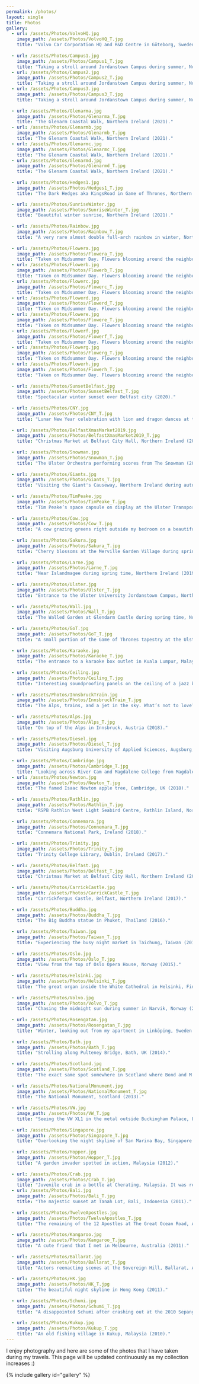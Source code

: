 ```yaml
---
permalink: /photos/
layout: single
title: Photos
gallery:
  - url: /assets/Photos/VolvoHQ.jpg
    image_path: /assets/Photos/VolvoHQ_T.jpg
    title: "Volvo Car Corporation HQ and R&D Centre in Göteborg, Sweden (2014)."
    
  - url: /assets/Photos/Campus1.jpg
    image_path: /assets/Photos/Campus1_T.jpg
    title: "Taking a stroll around Jordanstown Campus during summer, Northern Ireland (2021)."
  - url: /assets/Photos/Campus2.jpg
    image_path: /assets/Photos/Campus2_T.jpg
    title: "Taking a stroll around Jordanstown Campus during summer, Northern Ireland (2021)."
  - url: /assets/Photos/Campus3.jpg
    image_path: /assets/Photos/Campus3_T.jpg
    title: "Taking a stroll around Jordanstown Campus during summer, Northern Ireland (2021)."
    
  - url: /assets/Photos/Glenarma.jpg
    image_path: /assets/Photos/Glenarma_T.jpg
    title: "The Glenarm Coastal Walk, Northern Ireland (2021)."
  - url: /assets/Photos/Glenarmb.jpg
    image_path: /assets/Photos/Glenarmb_T.jpg
    title: "The Glenarm Coastal Walk, Northern Ireland (2021)."
  - url: /assets/Photos/Glenarmc.jpg
    image_path: /assets/Photos/Glenarmc_T.jpg
    title: "The Glenarm Coastal Walk, Northern Ireland (2021)."
  - url: /assets/Photos/Glenarmd.jpg
    image_path: /assets/Photos/Glenarmd_T.jpg
    title: "The Glenarm Coastal Walk, Northern Ireland (2021)."     
    
  - url: /assets/Photos/Hedges1.jpg
    image_path: /assets/Photos/Hedges1_T.jpg
    title: "The Dark Hedges aka KingsRoad in Game of Thrones, Northern Ireland (2021)."              

  - url: /assets/Photos/SunriseWinter.jpg
    image_path: /assets/Photos/SunriseWinter_T.jpg
    title: "Beautiful winter sunrise, Northern Ireland (2021)."    
    
  - url: /assets/Photos/Rainbow.jpg
    image_path: /assets/Photos/Rainbow_T.jpg
    title: "A very rare almost double full-arch rainbow in winter, Northern Ireland (2021)."
    
  - url: /assets/Photos/Flowera.jpg
    image_path: /assets/Photos/Flowera_T.jpg
    title: "Taken on Midsummer Day. Flowers blooming around the neighbourhood. It's a serene consolation in welcoming the second half of the year, especially with the lockdown due to the COVID-19 pandemic, Northern Ireland (2020)."
  - url: /assets/Photos/Flowerb.jpg
    image_path: /assets/Photos/Flowerb_T.jpg
    title: "Taken on Midsummer Day. Flowers blooming around the neighbourhood. It's a serene consolation in welcoming the second half of the year, especially with the lockdown due to the COVID-19 pandemic, Northern Ireland (2020)."
  - url: /assets/Photos/Flowerc.jpg
    image_path: /assets/Photos/Flowerc_T.jpg
    title: "Taken on Midsummer Day. Flowers blooming around the neighbourhood. It's a serene consolation in welcoming the second half of the year, especially with the lockdown due to the COVID-19 pandemic, Northern Ireland (2020)."
  - url: /assets/Photos/Flowerd.jpg
    image_path: /assets/Photos/Flowerd_T.jpg
    title: "Taken on Midsummer Day. Flowers blooming around the neighbourhood. It's a serene consolation in welcoming the second half of the year, especially with the lockdown due to the COVID-19 pandemic, Northern Ireland (2020)."   
  - url: /assets/Photos/Flowere.jpg
    image_path: /assets/Photos/Flowere_T.jpg
    title: "Taken on Midsummer Day. Flowers blooming around the neighbourhood. It's a serene consolation in welcoming the second half of the year, especially with the lockdown due to the COVID-19 pandemic, Northern Ireland (2020)."
  - url: /assets/Photos/Flowerf.jpg
    image_path: /assets/Photos/Flowerf_T.jpg
    title: "Taken on Midsummer Day. Flowers blooming around the neighbourhood. It's a serene consolation in welcoming the second half of the year, especially with the lockdown due to the COVID-19 pandemic, Northern Ireland (2020)."
  - url: /assets/Photos/Flowerg.jpg
    image_path: /assets/Photos/Flowerg_T.jpg
    title: "Taken on Midsummer Day. Flowers blooming around the neighbourhood. It's a serene consolation in welcoming the second half of the year, especially with the lockdown due to the COVID-19 pandemic, Northern Ireland (2020)."
  - url: /assets/Photos/Flowerh.jpg
    image_path: /assets/Photos/Flowerh_T.jpg
    title: "Taken on Midsummer Day. Flowers blooming around the neighbourhood. It's a serene consolation in welcoming the second half of the year, especially with the lockdown due to the COVID-19 pandemic, Northern Ireland (2020)."
    
  - url: /assets/Photos/SunsetBelfast.jpg
    image_path: /assets/Photos/SunsetBelfast_T.jpg
    title: "Spectacular winter sunset over Belfast city (2020)."
    
  - url: /assets/Photos/CNY.jpg
    image_path: /assets/Photos/CNY_T.jpg
    title: "Lunar New Year celebration with lion and dragon dances at the Ulster Hall, Belfast (2020)." 
    
  - url: /assets/Photos/BelfastXmasMarket2019.jpg
    image_path: /assets/Photos/BelfastXmasMarket2019_T.jpg
    title: "Christmas Market at Belfast City Hall, Northern Ireland (2019)." 
    
  - url: /assets/Photos/Snowman.jpg
    image_path: /assets/Photos/Snowman_T.jpg
    title: "The Ulster Orchestra performing scores from The Snowman (2019)."         
    
  - url: /assets/Photos/Giants.jpg
    image_path: /assets/Photos/Giants_T.jpg
    title: "Visiting the Giant's Causeway, Northern Ireland during autumn (2019)."         
    
  - url: /assets/Photos/TimPeake.jpg
    image_path: /assets/Photos/TimPeake_T.jpg
    title: "Tim Peake’s space capsule on display at the Ulster Transportation Museum, Northern Ireland (2019). Notice the control panel inside the capsule."
    
  - url: /assets/Photos/Cow.jpg
    image_path: /assets/Photos/Cow_T.jpg
    title: "A cow grazing greens right outside my bedroom on a beautiful spring day, Northern Ireland (2019)."
    
  - url: /assets/Photos/Sakura.jpg
    image_path: /assets/Photos/Sakura_T.jpg
    title: "Cherry blossoms at the Merville Garden Village during spring time, Northern Ireland (2019)."      
    
  - url: /assets/Photos/Larne.jpg
    image_path: /assets/Photos/Larne_T.jpg
    title: "Near Islandmagee during spring time, Northern Ireland (2019)."      
    
  - url: /assets/Photos/Ulster.jpg
    image_path: /assets/Photos/Ulster_T.jpg
    title: "Entrance to the Ulster University Jordanstown Campus, Northern Ireland (2019)."         
    
  - url: /assets/Photos/Wall.jpg
    image_path: /assets/Photos/Wall_T.jpg
    title: "The Walled Garden at Glendarm Castle during spring time, Northern Ireland (2019)."         
    
  - url: /assets/Photos/GoT.jpg
    image_path: /assets/Photos/GoT_T.jpg
    title: "A small portion of the Game of Thrones tapestry at the Ulster Museum, Northern Ireland (2019)."         
    
  - url: /assets/Photos/Karaoke.jpg
    image_path: /assets/Photos/Karaoke_T.jpg
    title: "The entrance to a karaoke box outlet in Kuala Lumpur, Malaysia (2019)."         
    
  - url: /assets/Photos/Ceiling.jpg
    image_path: /assets/Photos/Ceiling_T.jpg
    title: "Interesting soundproofing panels on the ceiling of a jazz bar in Kuala Lumpur, Malaysia (2019)."     
    
  - url: /assets/Photos/InnsbruckTrain.jpg
    image_path: /assets/Photos/InnsbruckTrain_T.jpg
    title: "The Alps, trains, and a jet in the sky. What’s not to love? Innsbruck, Austria (2018)."     
    
  - url: /assets/Photos/Alps.jpg
    image_path: /assets/Photos/Alps_T.jpg
    title: "On top of the Alps in Innsbruck, Austria (2018)."                   
    
  - url: /assets/Photos/Diesel.jpg
    image_path: /assets/Photos/Diesel_T.jpg
    title: "Visiting Augsburg University of Applied Sciences, Augsburg, Germany (2018). Pictured here is one of the first diesel engines made based on the design of Rudolf Diesel."
    
  - url: /assets/Photos/Cambridge.jpg
    image_path: /assets/Photos/Cambridge_T.jpg
    title: "Looking across River Cam and Magdalene College from Magdalene Bridge, Cambridge, UK (2018)."                                                                                                           
  - url: /assets/Photos/Newton.jpg
    image_path: /assets/Photos/Newton_T.jpg
    title: "The famed Isaac Newton apple tree, Cambridge, UK (2018)."    
    
  - url: /assets/Photos/Rathlin.jpg
    image_path: /assets/Photos/Rathlin_T.jpg
    title: "RSPB Rathlin West Light Seabird Centre, Rathlin Island, Northern Ireland (2018)."    
    
  - url: /assets/Photos/Connemara.jpg
    image_path: /assets/Photos/Connemara_T.jpg
    title: "Connemara National Park, Ireland (2018)."           
    
  - url: /assets/Photos/Trinity.jpg
    image_path: /assets/Photos/Trinity_T.jpg
    title: "Trinity College Library, Dublin, Ireland (2017)."           
    
  - url: /assets/Photos/Belfast.jpg
    image_path: /assets/Photos/Belfast_T.jpg
    title: "Christmas Market at Belfast City Hall, Northern Ireland (2017)."          
    
  - url: /assets/Photos/CarrickCastle.jpg
    image_path: /assets/Photos/CarrickCastle_T.jpg
    title: "Carrickfergus Castle, Belfast, Northern Ireland (2017)."          
    
  - url: /assets/Photos/Buddha.jpg
    image_path: /assets/Photos/Buddha_T.jpg
    title: "The Big Buddha statue in Phuket, Thailand (2016)."      
    
  - url: /assets/Photos/Taiwan.jpg
    image_path: /assets/Photos/Taiwan_T.jpg
    title: "Experiencing the busy night market in Taichung, Taiwan (2015)."     
    
  - url: /assets/Photos/Oslo.jpg
    image_path: /assets/Photos/Oslo_T.jpg
    title: "View from the top of Oslo Opera House, Norway (2015)."         
    
  - url: /assets/Photos/Helsinki.jpg
    image_path: /assets/Photos/Helsinki_T.jpg
    title: "The great organ inside the White Cathedral in Helsinki, Finland (2015)."         
    
  - url: /assets/Photos/Volvo.jpg
    image_path: /assets/Photos/Volvo_T.jpg
    title: "Chasing the midnight sun during summer in Narvik, Norway (2014)."   
    
  - url: /assets/Photos/Rosengatan.jpg
    image_path: /assets/Photos/Rosengatan_T.jpg
    title: "Winter, looking out from my apartment in Linköping, Sweden (2014)."       
    
  - url: /assets/Photos/Bath.jpg
    image_path: /assets/Photos/Bath_T.jpg
    title: "Strolling along Pulteney Bridge, Bath, UK (2014)."       
    
  - url: /assets/Photos/Scotland.jpg
    image_path: /assets/Photos/Scotland_T.jpg
    title: "The exact same spot somewhere in Scotland where Bond and M shot their scene in Skyfall (2013)."    
    
  - url: /assets/Photos/NationalMonument.jpg
    image_path: /assets/Photos/NationalMonument_T.jpg
    title: "The National Monument, Scotland (2013)."   
    
  - url: /assets/Photos/VW.jpg
    image_path: /assets/Photos/VW_T.jpg
    title: "Seeing the VW XL1 in the metal outside Buckingham Palace, London, UK (2013)."   
    
  - url: /assets/Photos/Singapore.jpg
    image_path: /assets/Photos/Singapore_T.jpg
    title: "Overlooking the night skyline of San Marina Bay, Singapore (2012)."    
    
  - url: /assets/Photos/Hopper.jpg
    image_path: /assets/Photos/Hopper_T.jpg
    title: "A garden invader spotted in action, Malaysia (2012)."         
    
  - url: /assets/Photos/Crab.jpg
    image_path: /assets/Photos/Crab_T.jpg
    title: "Juvenile crab in a bottle at Cherating, Malaysia. It was released back to its habitat after the photoshoot (2012)."                                                                               
  - url: /assets/Photos/Bali.jpg
    image_path: /assets/Photos/Bali_T.jpg
    title: "The majestic sunset at Tanah Lot, Bali, Indonesia (2011)."     
    
  - url: /assets/Photos/TwelveApostles.jpg
    image_path: /assets/Photos/TwelveApostles_T.jpg
    title: "The remaining of the 12 Apostles at The Great Ocean Road, Australia (2011)."
    
  - url: /assets/Photos/Kangaroo.jpg
    image_path: /assets/Photos/Kangaroo_T.jpg
    title: "A cute friend that I met in Melbourne, Australia (2011)."
    
  - url: /assets/Photos/Ballarat.jpg
    image_path: /assets/Photos/Ballarat_T.jpg
    title: "Actors reenacting scenes at the Sovereign Hill, Ballarat, Australia (2011)."                   
    
  - url: /assets/Photos/HK.jpg
    image_path: /assets/Photos/HK_T.jpg
    title: "The beautiful night skyline in Hong Kong (2011)."   
    
  - url: /assets/Photos/Schumi.jpg
    image_path: /assets/Photos/Schumi_T.jpg
    title: "A disappointed Schumi after crashing out at the 2010 Sepang Grand Prix, Malaysia (2010)."       
    
  - url: /assets/Photos/Kukup.jpg
    image_path: /assets/Photos/Kukup_T.jpg
    title: "An old fishing village in Kukup, Malaysia (2010)."                             
---
```


I enjoy photography and here are some of the photos that I have taken during my travels. This page will be updated continuously as my collection increases :)

{% include gallery id="gallery" %}

<!--![](/assets/Photos/Campus1.jpg) -->
<!--![](/assets/Photos/Campus2.jpg) -->
<!--![](/assets/Photos/Campus3.jpg)  -->
<!--Taking a stroll around Jordanstown Campus during summer, Northern Ireland (2021).-->

<!--![](/assets/Photos/Glenarma.jpg)  -->
<!--![](/assets/Photos/Glenarmb.jpg)  -->
<!--![](/assets/Photos/Glenarmc.jpg)  -->
<!--![](/assets/Photos/Glenarmd.jpg)  -->
<!--The Glenarm Coastal Walk, Northern Ireland (2021).-->

<!--![](/assets/Photos/Hedges1.jpg)  -->
<!--The Dark Hedges aka KingsRoad in Game of Thrones, Northern Ireland (2021).-->

<!--![](/assets/Photos/SunriseWinter.jpg)  -->
<!--Beautiful winter sunrise, Northern Ireland (2021).-->

<!--![](/assets/Photos/Rainbow.jpg)  -->
<!--A very rare almost double full-arch rainbow in winter, Northern Ireland (2021).-->

<!--![](/assets/Photos/Summer2020a.jpg)  -->
<!--Taken on Midsummer Day. Flowers blooming around the neighbourhood. It's a serene consolation in welcoming the second half of the year, especially with the lockdown due to the COVID-19 pandemic, Northern Ireland (2020).-->

<!--![](/assets/Photos/SunsetBelfast.jpg)  -->
<!--Spectacular winter sunset over Belfast city (2020).-->
<!---->
<!--![](/assets/Photos/CNY.jpg)  -->
<!--Chinese New Year celebration with lion and dragon dances at the Ulster Hall, Belfast (2020).-->

<!--![](/assets/Photos/BelfastXmasMarket2019.jpg)  -->
<!--Christmas Market at Belfast City Hall, Northern Ireland (2019).-->
<!---->
<!--![](/assets/Photos/Snowman.jpg)  -->
<!--The Ulster Orchestra led by conductor Pete Harrison performing scores from "The Snowman" (2019).-->

<!--![](/assets/Photos/Giants.jpg)  -->
<!--Visiting the Giant's Causeway, Northern Ireland during autumn (2019). -->
<!---->
<!--![](/assets/Photos/TimPeake.jpg)  -->
<!--Tim Peake’s space capsule on display at the Ulster Transportation Museum, Northern Ireland (2019). Notice the control panel inside the capsule.-->

<!--![](/assets/Photos/Cow.jpg)  -->
<!--A cow grazing greens right outside my bedroom on a beautiful spring day, Northern Ireland (2019).-->
<!---->
<!--![](/assets/Photos/Sakura.jpg)  -->
<!--Cherry blossoms at the Merville Garden Village during spring time, Northern Ireland (2019).-->

<!--![](/assets/Photos/Larne.jpg)  -->
<!--Somewhere during spring time in Larne, Northern Ireland (2019).-->
<!---->
<!--![](/assets/Photos/Ulster.jpg)  -->
<!--Entrance to the Ulster University Jordanstown Campus, Northern Ireland (2019).-->

<!--![](/assets/Photos/Islandmagee.jpg)  -->
<!--Looking around from atop the hill at Portmuck, Northern Ireland (2019).-->

<!--![](/assets/Photos/GoT.jpg)  -->
<!--A small portion of the “Game of Thrones” tapestry at the Ulster Museum, Northern Ireland (2019).-->
<!---->
<!--![](/assets/Photos/Karaoke.jpg)  -->
<!--The entrance to a karaoke box outlet in Kuala Lumpur, Malaysia (2019).-->
<!---->
<!--![](/assets/Photos/Ceiling.jpg)  -->
<!--Interesting soundproofing panels on the ceiling of a jazz bar in Kuala Lumpur, Malaysia (2019).-->

<!--![](/assets/Photos/InnsbruckTrain.jpg)  -->
<!--The Alps, trains, and a jet in the sky. What’s not to love? Innsbruck, Austria (2018).-->
<!---->
<!--![](/assets/Photos/Alps.jpg)  -->
<!--On top of the Alps in Innsbruck, Austria (2018).-->

<!--![](/assets/Photos/Diesel.jpg)  -->
<!--Visiting Augsburg University of Applied Sciences, Augsburg, Germany (2018). Pictured here is one of the first diesel engines made based on the design of Rudolf Diesel.-->

<!--![](/assets/Photos/Cambridge.jpg)  -->
<!--Looking across River Cam and Magdalene College from Magdalene Bridge, Cambridge, UK (2018).-->

<!--![](/assets/Photos/Connemara.jpg)  -->
<!--Connemara National Park, Ireland (2018).-->
<!---->
<!--![](/assets/Photos/Rathlin.jpg)  -->
<!--RSPB Rathlin West Light Seabird Centre, Rathlin Island, Northern Ireland (2018).-->

<!--![](/assets/Photos/Trinity.jpg)  -->
<!--Trinity College Library, Dublin, Ireland (2017).-->
<!---->
<!--![](/assets/Photos/Belfast.jpg)  -->
<!--Christmas Market at Belfast City Hall, Northern Ireland (2017).-->

<!--![](/assets/Photos/CarrickCastle.jpg)  -->
<!--Carrickfergus Castle, Belfast, Northern Ireland (2017).-->
<!---->
<!--![](/assets/Photos/Buddha.jpg)  -->
<!--The Big Buddha statue in Phuket, Thailand (2016).-->

<!--![](/assets/Photos/Taiwan.jpg)  -->
<!--Experiencing the busy night market in Taichung, Taiwan (2015).-->

<!--![](/assets/Photos/Oslo.jpg)  -->
<!--View from the top of Oslo Opera House, Norway (2015).-->

<!--![](/assets/Photos/Helsinki.jpg)  -->
<!--The great organ inside the White Cathedral in Helsinki, Finland (2015).-->

<!--![](/assets/Photos/Volvo.jpg)  -->
<!--Chasing the midnight sun during summer in Narvik, Norway (2014).-->
<!---->
<!--![](/assets/Photos/Rosengatan.jpg)  -->
<!--Winter, looking out from the apartment that I stayed in Linköping, Sweden (2014).-->

<!--![](/assets/Photos/Bath.jpg)  -->
<!--Strolling along Pulteney Bridge, Bath, UK (2014).-->
<!---->
<!--![](/assets/Photos/Scotland.jpg)  -->
<!--The exact same spot somewhere in Scotland where Bond and M shot their scene in Skyfall (2013).-->
<!---->
<!--![](/assets/Photos/NationalMonument.jpg)  -->
<!--The National Monument, Scotland (2013).-->

<!--![](/assets/Photos/VW.jpg)  -->
<!--Seeing the VW XL1 in the metal outside Buckingham Palace, London, UK (2013).-->
<!---->
<!--![](/assets/Photos/Singapore.jpg)  -->
<!--Overlooking the night skyline of San Marina Bay, Singapore (2012).-->

<!--![](/assets/Photos/Hopper.jpg)  -->
<!--A garden invader spotted in action, Malaysia (2012).-->

<!--![](/assets/Photos/Crab.jpg)  -->
<!--Juvenile crab in a bottle at Cherating, Malaysia. It was released back to its habitat after the photoshoot (2012).-->

<!--![](/assets/Photos/Bali.jpg)  -->
<!--The majestic sunset at Tanah Lot, Bali, Indonesia (2011).-->

<!--![](/assets/Photos/TwelveApostles.jpg)  -->
<!--The remaining of the 12 Apostles at The Great Ocean Road, Australia (2011).-->

<!--![](/assets/Photos/Kangaroo.jpg)  -->
<!--A cute friend that I met in Melbourne, Australia (2011).-->
<!---->
<!--![](/assets/Photos/Ballarat.jpg)  -->
<!--Actors reenacting scenes at the Sovereign Hill, Ballarat, Australia (2011).-->

<!--![](/assets/Photos/HK.jpg)  -->
<!--The beautiful night skyline in Hong Kong (2011).-->

<!--![](/assets/Photos/Schumi.jpg)  -->
<!--A disappointed Schumi after crashing out at the 2010 Sepang Grand Prix, Malaysia (2010).-->
<!---->
<!--![](/assets/Photos/Kukup.jpg)  -->
<!--An old fishing village in Kukup, Malaysia (2010).-->
